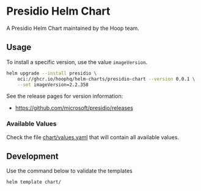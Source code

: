 # Presidio Helm Chart

A Presidio Helm Chart maintained by the Hoop team.

## Usage

To install a specific version, use the value `imageVersion`.

```sh
helm upgrade --install presidio \
	oci://ghcr.io/hoophq/helm-charts/presidio-chart --version 0.0.1 \
	--set imageVersion=2.2.358
```

See the release pages for version information:
- https://github.com/microsoft/presidio/releases

### Available Values

Check the file [chart/values.yaml](./chart/values.yaml) that will contain all available values.

## Development

Use the command below to validate the templates

```sh
helm template chart/
```
